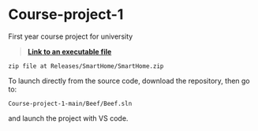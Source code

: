 # Course-project-1
First year course project for university

> **[Link to an executable file](https://github.com/sv022/Course-project-1/releases/tag/SmartHome)**

`zip file at Releases/SmartHome/SmartHome.zip`

To launch directly from the source code, download the repository, then go to:

`Course-project-1-main/Beef/Beef.sln`

and launch the project with VS code.
